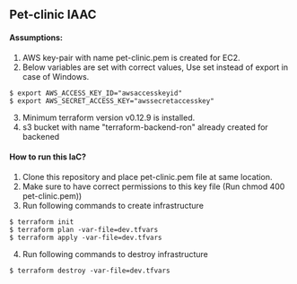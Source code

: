 ## Pet-clinic IAAC

#### Assumptions:
1. AWS key-pair with name pet-clinic.pem is created for EC2.
2. Below variables are set with correct values, Use set instead of export in case of Windows.
```
$ export AWS_ACCESS_KEY_ID="awsaccesskeyid"
$ export AWS_SECRET_ACCESS_KEY="awssecretaccesskey"
```
3. Minimum terraform version v0.12.9 is installed.
4. s3 bucket with name "terraform-backend-ron" already created for backened

#### How to run this IaC?
1. Clone this repository and place pet-clinic.pem file at same location. 
2. Make sure to have correct permissions to this key file (Run chmod 400 pet-clinic.pem))
3. Run following commands to create infrastructure
```
$ terraform init
$ terraform plan -var-file=dev.tfvars
$ terraform apply -var-file=dev.tfvars
```
4. Run following commands to destroy infrastructure

```
$ terraform destroy -var-file=dev.tfvars
```
